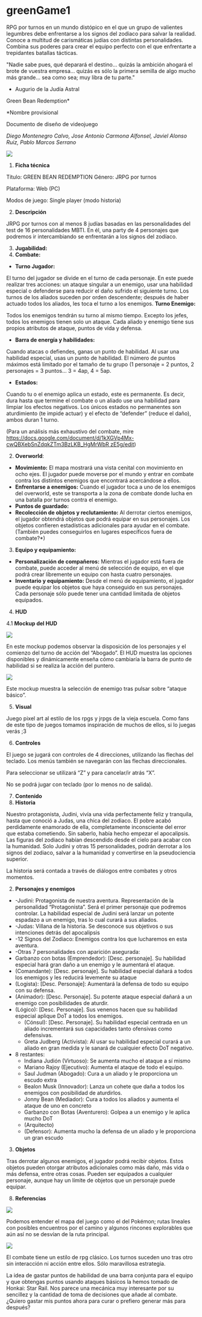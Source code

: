 # greenGame1
RPG por turnos en un mundo distópico en el que un grupo de valientes legumbres debe enfrentarse a los signos del zodiaco para salvar la realidad.
Conoce a multitud de carismáticas judías con distintas personalidades. Combina sus poderes para crear el equipo perfecto con el que enfrentarte a trepidantes batallas tácticas.

"Nadie sabe pues, qué deparará el destino... quizás la ambición ahogará el brote de vuestra empresa... quizás es sólo la primera semilla de algo mucho más grande... sea como sea; muy libra de tu parte."

- Augurio de la Judía Astral

Green Bean Redemption\*

\*Nombre provisional

Documento de diseño de videojuego

*Diego Montenegro Calvo, Jose Antonio Carmona Alfonsel, Javiel Alonso Ruiz, Pablo Marcos Serrano*

![](./assets/images/gddImages/img1.jpeg)

1. **Ficha técnica**

Título: GREEN BEAN REDEMPTION Género: JRPG por turnos

Plataforma: Web (PC)

Modos de juego: Single player (modo historia)

2. **Descripción**

JRPG por turnos con al menos 8 judías basadas en las personalidades del test de 16 personalidades MBTI. En él, una party de 4 personajes que podremos ir intercambiando se enfrentarán a los signos del zodíaco.

3. **Jugabilidad:**
1. **Combate:**
- **Turno Jugador:**

El turno del jugador se divide en el turno de cada personaje. En este puede realizar tres acciones: un ataque singular a un enemigo, usar una habilidad especial o defenderse para reducir el daño sufrido el siguiente turno. Los turnos de los aliados suceden por orden descendente; después de haber actuado todos los aliados, les toca el turno a los enemigos. **Turno Enemigo:**

Todos los enemigos tendrán su turno al mismo tiempo. Excepto los jefes, todos los enemigos tienen solo un ataque. Cada aliado y enemigo tiene sus propios atributos de ataque, puntos de vida y defensa.

- **Barra de energía y habilidades:**

Cuando atacas o defiendes, ganas un punto de habilidad. Al usar una habilidad especial, usas un punto de habilidad. El número de puntos máximos está limitado por el tamaño de tu grupo (1 personaje = 2 puntos, 2 personajes = 3 puntos… 3 = 4ap, 4 = 5ap.

- **Estados:**

Cuando tu o el enemigo aplica un estado, este es permanente. Es decir, dura hasta que termine el combate o un aliado use una habilidad para limpiar los efectos negativos. Los únicos estados no permanentes son aturdimiento (te impide actuar) y el efecto de “defender” (reduce el daño), ambos duran 1 turno.

(Para un análisis más exhaustivo del combate, mire [https://docs.google.com/document/d/1kXGVp4Mx-cwQBXebSnZdqkZTm3BzLKB_HgMrWbR zE5g/edit](https://docs.google.com/document/d/1kXGVp4Mx-cwQBXebSnZdqkZTm3BzLKB_HgMrWbRzE5g/edit))

2. **Overworld**:
- **Movimiento:** El mapa mostrará una vista cenital con movimiento en ocho ejes. El jugador puede moverse por el mundo y entrar en combate contra los distintos enemigos que encontrará acercándose a ellos.
- **Enfrentarse a enemigos:** Cuando el jugador toca a uno de los enemigos del overworld, este se transporta a la zona de combate donde lucha en una batalla por turnos contra el enemigo.
- **Puntos de guardado:**
- **Recolección de objetos y reclutamiento:** Al derrotar ciertos enemigos, el jugador obtendrá objetos que podrá equipar en sus personajes. Los objetos confieren estadísticas adicionales para ayudar en el combate. (También puedes conseguirlos en lugares específicos fuera de combate?\*)
3. **Equipo y equipamiento:**
- **Personalización de compañeros:** Mientras el jugador está fuera de combate, puede acceder al menú de selección de equipo, en el que podrá crear libremente un equipo con hasta cuatro personajes.
- **Inventario y equipamiento:** Desde el menú de equipamiento, el jugador puede equipar los objetos que haya conseguido en sus personajes. Cada personaje sólo puede tener una cantidad limitada de objetos equipados.
4. **HUD**

4\.1 **Mockup del HUD**

![](./assets/images/gddImages/img2.jpeg)

En este mockup podemos observar la disposición de los personajes y el comienzo del turno de acción del “Abogado”. El HUD muestra las opciones disponibles y dinámicamente enseña cómo cambiaría la barra de punto de habilidad si se realiza la acción del puntero.

![](./assets/images/gddImages/img3.jpeg)

Este mockup muestra la selección de enemigo tras pulsar sobre “ataque básico”.

5. **Visual**

Juego pixel art al estilo de los rpgs y jrpgs de la vieja escuela. Como fans de este tipo de juegos tomamos inspiración de muchos de ellos, si lo juegas verás ;3

6. **Controles**

El juego se jugará con controles de 4 direcciones, utilizando las flechas del teclado. Los menús también se navegarán con las flechas direccionales.

Para seleccionar se utilizará “Z” y para cancelar/ir atrás “X”.

No se podrá jugar con teclado (por lo menos no de salida).

7. **Contenido**
1. **Historia**

Nuestro protagonista, Judini, vivía una vida perfectamente feliz y tranquila, hasta que conoció a Judas, una chica del zodiaco. El pobre acabó perdidamente enamorado de ella, completamente inconsciente del error que estaba cometiendo. Sin saberlo, había hecho empezar el apocalipsis. Las figuras del zodiaco habían descendido desde el cielo para acabar con la humanidad. Solo Judini y otras 15 personalidades, podrán derrotar a los signos del zodiaco, salvar a la humanidad y convertirse en la pseudociencia superior.

La historia será contada a través de diálogos entre combates y otros momentos.

2. **Personajes y enemigos**
- -Judini: Protagonista de nuestra aventura. Representación de la personalidad “Protagonista”. Será el primer personaje que podremos controlar. La habilidad especial de Judini será lanzar un potente espadazo a un enemigo, tras lo cual curará a sus aliados.
- -Judas: Villana de la historia. Se desconoce sus objetivos o sus intenciones detrás del apocalipsis
- -12 Signos del Zodiaco: Enemigos contra los que lucharemos en esta aventura.
- -Otras 7 personalidades con aparición asegurada:
- Garbanzo con botas (Emprendedor): [Desc. personaje]. Su habilidad especial hará gran daño a un enemigo y le aumentará el ataque.
- (Comandante): [Desc. personaje]. Su habilidad especial dañará a todos los enemigos y les reducirá levemente su ataque
- (Logista): [Desc. Personaje]: Aumentará la defensa de todo su equipo con su defensa.
- (Animador): [Desc. Personaje]. Su potente ataque especial dañará a un enemigo con posibilidades de aturdir.
- (Lógico): [Desc. Personaje]. Sus venenos hacen que su habilidad especial aplique DoT a todos los enemigos.
  - (Cónsul): [Desc. Personaje]. Su habilidad especial centrada en un aliado incrementará sus capacidades tanto ofensivas como defensivas.
  - Greta Judberg (Activista): Al usar su habilidad especial curará a un aliado en gran medida y le sanará de cualquier efecto DoT negativo.
- 8 restantes:
  - Indiana Judión (Virtuoso): Se aumenta mucho el ataque a sí mismo
  - Mariano Rajoy (Ejecutivo): Aumenta el ataque de todo el equipo.
  - Saul Judman (Abogado): Cura a un aliado y le proporciona un escudo extra
  - Bealon Musk (Innovador): Lanza un cohete que daña a todos los enemigos con posibilidad de aturdirlos.
  - Jonny Bean (Mediador): Cura a todos los aliados y aumenta el ataque de uno en concreto
  - Garbanzo con Botas (Aventurero): Golpea a un enemigo y le aplica mucho DoT
  - (Arquitecto)
  - (Defensor): Aumenta mucho la defensa de un aliado y le proporciona un gran escudo
3. **Objetos**

Tras derrotar algunos enemigos, el jugador podrá recibir objetos. Estos objetos pueden otorgar atributos adicionales como más daño, más vida o más defensa, entre otras cosas. Pueden ser equipados a cualquier personaje, aunque hay un límite de objetos que un personaje puede equipar.

8. **Referencias**

![](./assets/images/gddImages/img5.jpeg)

Podemos entender el mapa del juego como el del Pokémon; rutas lineales con posibles encuentros por el camino y algunos rincones explorables que aún así no se desvían de la ruta principal.

![](./assets/images/gddImages/img4.png)

El combate tiene un estilo de rpg clásico. Los turnos suceden uno tras otro sin interacción ni acción entre ellos. Sólo maravillosa estrategia.

La idea de gastar puntos de habilidad de una barra conjunta para el equipo y que obtengas puntos usando ataques básicos la hemos tomado de Honkai: Star Rail. Nos parece una mecánica muy interesante por su sencillez y la cantidad de toma de decisiones que añade al combate. ¿Quiero gastar mis puntos ahora para curar o prefiero generar más para después?
